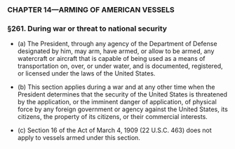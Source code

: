 ### **CHAPTER 14—ARMING OF AMERICAN VESSELS**

### §261. During war or threat to national security
* (a) The President, through any agency of the Department of Defense designated by him, may arm, have armed, or allow to be armed, any watercraft or aircraft that is capable of being used as a means of transportation on, over, or under water, and is documented, registered, or licensed under the laws of the United States.

* (b) This section applies during a war and at any other time when the President determines that the security of the United States is threatened by the application, or the imminent danger of application, of physical force by any foreign government or agency against the United States, its citizens, the property of its citizens, or their commercial interests.

* (c) Section 16 of the Act of March 4, 1909 (22 U.S.C. 463) does not apply to vessels armed under this section.